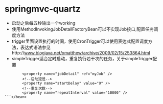 # springmvc-quartz
- 启动之后每五秒输出一个working
- 使用MethodInvokingJobDetailFactoryBean可以不实现Job接口,配置任务调度方法
- trigger里面设置执行的时间，使用CronTrigger可以使用表达式配置调度方法，表达式语法参见http://www.blogjava.net/xmatthew/archive/2009/02/15/253864.html
- simpleTrigger适合定时启动，重复执行若干次的任务，关于simpleTrigger配置
```html<bean id="simpleTrigger" class="org.springframework.scheduling.quartz.SimpleTriggerBean">  
        <property name="jobDetail" ref="myJob" />
        <!--启动延迟-->
        <property name="startDelay" value="0" /> 
        <!--重复次数-->
        <property name="repeatInterval" value="10000" />  
```</bean>  
